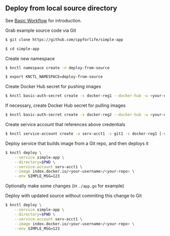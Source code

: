 ## Deploy from local source directory

See [Basic Workflow](./basic-workflow.md) for introduction.

Grab example source code via Git

```bash
$ git clone https://github.com/cppforlife/simple-app

$ cd simple-app
```

Create new namespace

```bash
$ knctl namespace create -n deploy-from-source

$ export KNCTL_NAMESPACE=deploy-from-source
```

Create Docker Hub secret for pushing images

```bash
$ knctl basic-auth-secret create -s docker-reg1 --docker-hub -u <your-username> -p <your-password>
```

If necessary, create Docker Hub secret for pulling images

```bash
$ knctl basic-auth-secret create -s docker-reg2 --docker-hub -u <your-username> -p <your-password> --for-pulling
```

Create service account that references above credentials

```bash
$ knctl service-account create -a serv-acct1 -s git1 -s docker-reg1 [-s docker-reg2]
```

Deploy service that builds image from a Git repo, and then deploys it

```bash
$ knctl deploy \
    --service simple-app \
    --directory=$PWD \
    --service-account serv-acct1 \
    --image index.docker.io/<your-username>/<your-repo> \
    --env SIMPLE_MSG=123
```

Optionally make some changes (in `./app.go` for example)

Deploy with updated source without commiting this change to Git

```bash
$ knctl deploy \
    --service simple-app \
    --directory=$PWD \
    --service-account serv-acct1 \
    --image index.docker.io/<your-username>/<your-repo> \
    --env SIMPLE_MSG=123
```
